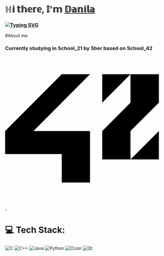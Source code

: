 # ℍ𝕚 𝕥𝕙𝕖𝕣𝕖, 𝕀'𝕞 [𝔻𝕒𝕟𝕚𝕝𝕒](https://t.me/Drosenber/)
### [![Typing SVG](https://readme-typing-svg.herokuapp.com?font=Fira+Code&pause=1000&width=435&lines=Computer+science++21+school+student)](https://git.io/typing-svg)
#About me:
### Currently studying in School_21 by Sber based on School_42 <svg role="img" viewBox="0 0 24 24" xmlns="http://www.w3.org/2000/svg"><title>42</title><path d="M24 12.42l-4.428 4.415H24zm-4.428-4.417l-4.414 4.418v4.414h4.414V12.42L24 8.003V3.575h-4.428zm-4.414 0l4.414-4.428h-4.414zM0 15.996h8.842v4.43h4.412V12.42H4.428l8.826-8.846H8.842L0 12.421z"/></svg>.
# 💻 Tech Stack:
###
![C](https://img.shields.io/badge/c-%2300599C.svg?style=for-the-badge&logo=c&logoColor=white)
![C++](https://img.shields.io/badge/c++-%2300599C.svg?style=for-the-badge&logo=c%2B%2B&logoColor=white)
![Java](https://img.shields.io/badge/java-%23ED8B00.svg?style=for-the-badge&logo=java&logoColor=white)
![Python](https://img.shields.io/badge/python-3670A0?style=for-the-badge&logo=python&logoColor=ffdd54)
![CLion](https://img.shields.io/badge/CLion-black?style=for-the-badge&logo=clion&logoColor=white)
![Qt](https://img.shields.io/badge/Qt-%23217346.svg?style=for-the-badge&logo=Qt&logoColor=white)
<!--
**Aredicus/Aredicus** is a ✨ _special_ ✨ repository because its `README.md` (this file) appears on your GitHub profile.

Here are some ideas to get you started:

- 🔭 I’m currently working on ...
- 🌱 I’m currently learning ...
- 👯 I’m looking to collaborate on ...
- 🤔 I’m looking for help with ...
- 💬 Ask me about ...
- 📫 How to reach me: ...
- 😄 Pronouns: ...
- ⚡ Fun fact: ...
-->
